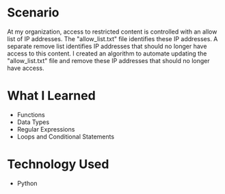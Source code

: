 # Scenario
At my organization, access to restricted content is controlled with an allow list of IP addresses. The "allow_list.txt" file identifies these IP addresses. A separate remove list identifies IP addresses that should no longer have access to this content. I created an algorithm to automate updating the "allow_list.txt" file and remove these IP addresses that should no longer have access.
# What I Learned
- Functions
- Data Types
- Regular Expressions
- Loops and Conditional Statements
# Technology Used
- Python
